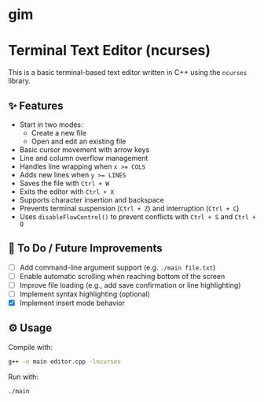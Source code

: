 # gim
# Terminal Text Editor (ncurses)

This is a basic terminal-based text editor written in C++ using the `ncurses` library.

## ✨ Features

- Start in two modes:
  - Create a new file
  - Open and edit an existing file
- Basic cursor movement with arrow keys
- Line and column overflow management
- Handles line wrapping when `x >= COLS`
- Adds new lines when `y >= LINES`
- Saves the file with `Ctrl + W`
- Exits the editor with `Ctrl + X`
- Supports character insertion and backspace
- Prevents terminal suspension (`Ctrl + Z`) and interruption (`Ctrl + C`)
- Uses `disableFlowControl()` to prevent conflicts with `Ctrl + S` and `Ctrl + Q`

## 🧠 To Do / Future Improvements

- [ ] Add command-line argument support (e.g. `./main file.txt`)
- [ ] Enable automatic scrolling when reaching bottom of the screen
- [ ] Improve file loading (e.g., add save confirmation or line highlighting)
- [ ] Implement syntax highlighting (optional)
- [x] Implement insert mode behavior

## ⚙️ Usage

Compile with:

```bash
g++ -o main editor.cpp -lncurses
```

Run with:

```bash
./main
```
